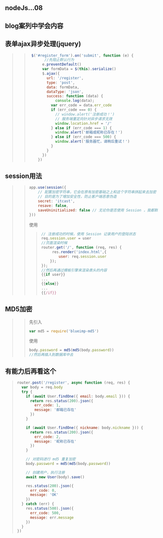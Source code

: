 ## nodeJs...08

## blog案列中学会内容

## 表单ajax异步处理(jquery)

> > ```javascript
> >  $('#register_form').on('submit', function (e) {
> >        //先阻止默认行为
> >       e.preventDefault()
> >       var formData = $(this).serialize()
> >       $.ajax({
> >         url: '/register',
> >         type: 'post',
> >         data: formData,
> >         dataType: 'json',
> >         success: function (data) {
> >             console.log(data);
> >           var err_code = data.err_code
> >           if (err_code === 0) {
> >             // window.alert('注册成功！')
> >             // 服务端重定向针对异步请求无效
> >             window.location.href = '/'
> >           } else if (err_code === 1) {
> >             window.alert('邮箱或昵称已存在！')
> >           } else if (err_code === 500) {
> >             window.alert('服务器忙，请稍后重试！')
> >           }
> >         }
> >       })
> >     })
> > ```

## session用法

> > ```javascript
> > app.use(session({
> >     // 配置加密字符串，它会在原有加密基础之上和这个字符串拼起来去加密
> >     // 目的是为了增加安全性，防止客户端恶意伪造
> >     secret: 'itcast',
> >     resave: false,
> >     saveUninitialized: false // 无论你是否使用 Session ，我都默认直接给你分配一把钥匙
> > }))
> > ```
> >
> >  使用
> >
> > > ```javascript
> > > // 注册成功的时候，使用 Session 记录用户的登陆状态
> > > req.session.user = user
> > > //页面渲染时候
> > > router.get('/', function (req, res) {
> > >      res.render('index.html',{
> > >         user: req.session.user
> > >     });
> > > });
> > > //然后再通过模板引擎来渲染表头的内容
> > > {{if user}}
> > > ...
> > > {{else}}
> > > ...
> > > {{/if}}
> > > ```

## MD5加密

> > 先引入
> >
> > ```javascript
> > var md5 = require('blueimp-md5')
> > ```
> >
> > 使用
> >
> > ```javascript
> > body.password = md5(md5(body.password))
> > //然后再插入到数据库中去
> > ```

## 有能力后再看这个

> ```javascript
> router.post('/register', async function (req, res) {
>   var body = req.body
>   try {
>     if (await User.findOne({ email: body.email })) {
>       return res.status(200).json({
>         err_code: 1,
>         message: '邮箱已存在'
>       })
>     }
> 
>     if (await User.findOne({ nickname: body.nickname })) {
>       return res.status(200).json({
>         err_code: 2,
>         message: '昵称已存在'
>       })
>     }
> 
>     // 对密码进行 md5 重复加密
>     body.password = md5(md5(body.password))
> 
>     // 创建用户，执行注册
>     await new User(body).save()
> 
>     res.status(200).json({
>       err_code: 0,
>       message: 'OK'
>     })
>   } catch (err) {
>     res.status(500).json({
>       err_code: 500,
>       message: err.message
>     })
>   }
> })
> ```
>
> 